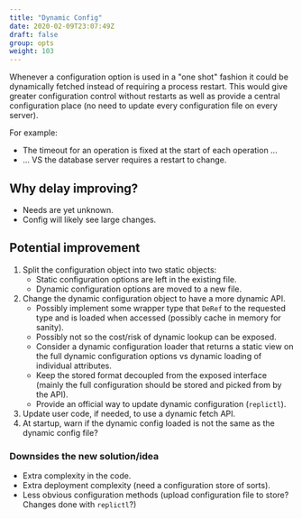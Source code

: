 ```yaml
---
title: "Dynamic Config"
date: 2020-02-09T23:07:49Z
draft: false
group: opts
weight: 103
---
```


Whenever a configuration option is used in a "one shot" fashion it could be dynamically
fetched instead of requiring a process restart.
This would give greater configuration control without restarts as well as provide a central
configuration place (no need to update every configuration file on every server).

For example:

* The timeout for an operation is fixed at the start of each operation ...
* ... VS the database server requires a restart to change.

## Why delay improving?

* Needs are yet unknown.
* Config will likely see large changes.

## Potential improvement

1. Split the configuration object into two static objects:
   * Static configuration options are left in the existing file.
   * Dynamic configuration options are moved to a new file.
2. Change the dynamic configuration object to have a more dynamic API.
   * Possibly implement some wrapper type that `DeRef` to the requested type and is
     loaded when accessed (possibly cache in memory for sanity).
   * Possibly not so the cost/risk of dynamic lookup can be exposed.
   * Consider a dynamic configuration loader that returns a static view on the full
     dynamic configuration options vs dynamic loading of individual attributes.
   * Keep the stored format decoupled from the exposed interface (mainly the full
     configuration should be stored and picked from by the API).
   * Provide an official way to update dynamic configuration (`replictl`).
3. Update user code, if needed, to use a dynamic fetch API.
4. At startup, warn if the dynamic config loaded is not the same as the dynamic config file?

### Downsides the new solution/idea

* Extra complexity in the code.
* Extra deployment complexity (need a configuration store of sorts).
* Less obvious configuration methods (upload configuration file to store? Changes done with `replictl`?)
